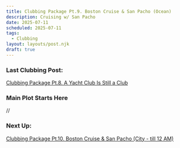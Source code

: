 ```yaml
---
title: Clubbing Package Pt.9. Boston Cruise & San Pacho (Ocean)
description: Cruising w/ San Pacho
date: 2025-07-11
scheduled: 2025-07-11
tags:
  - Clubbing
layout: layouts/post.njk
draft: true
---
```


<h3>Last Clubbing Post:</h3>
<a href="{{ '/posts/clubbingpackagept8/' | url }}">Clubbing Package Pt.8. A Yacht Club Is Still a Club</a>

<h3>Main Plot Starts Here</h3>

//

<h3>Next Up:</h3>
<a href="{{ '/posts/clubbingpackagept10/' | url }}">Clubbing Package Pt.10. Boston Cruise & San Pacho (City - till 12 AM)</a>

